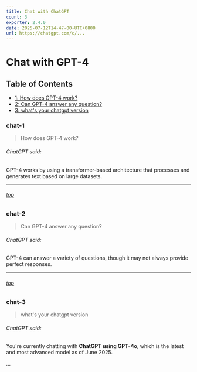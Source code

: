 ```yaml
---
title: Chat with ChatGPT
count: 3
exporter: 2.4.0
date: 2025-07-12T14-47-00-UTC+0800
url: https://chatgpt.com/c/...
---
```


# Chat with GPT-4

## Table of Contents

- [1: How does GPT-4 work?](#chat-1)
- [2: Can GPT-4 answer any question?](#chat-2)
- [3: what's your chatgpt version](#chat-3)

### chat-1

> How does GPT-4 work?

###### ChatGPT said:

GPT-4 works by using a transformer-based architecture that processes and generates text based on large datasets.

---

###### [top](#table-of-contents)

### chat-2

> Can GPT-4 answer any question?

###### ChatGPT said:

GPT-4 can answer a variety of questions, though it may not always provide perfect responses.

---

###### [top](#table-of-contents)

### chat-3

> what's your chatgpt version

###### ChatGPT said:

You're currently chatting with **ChatGPT using GPT-4o**, which is the latest and most advanced model as of June 2025.

...
